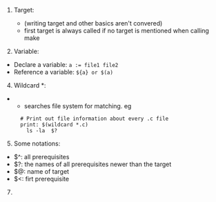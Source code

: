 
1. Target: 
   - (writing target and other basics aren't convered)
   - first target is always called if no target is mentioned when calling make
 
 3. Variable:
  - Declare a variable: `a := file1 file2`
  - Reference a variable: `${a} or $(a)`
  
 4. Wildcard *:
  - * searches file system for matching. eg
    ```
      # Print out file information about every .c file
      print: $(wildcard *.c)
	    ls -la  $?
    ```
    
5. Some notations: 
  - $^: all prerequisites
  - $?: the names of all prerequisites newer than the target
  - $@: name of target
  - $<: firt prerequisite
7. 
